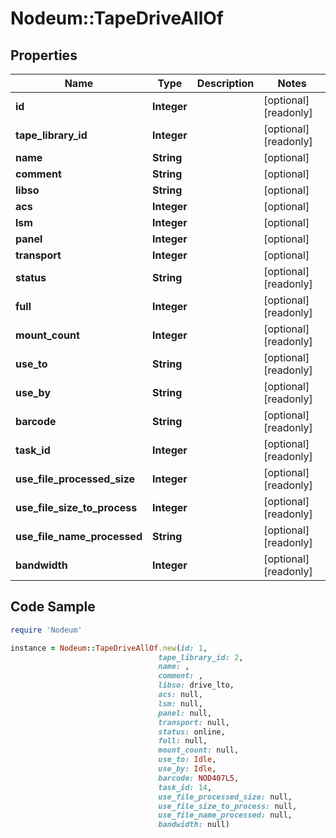 # Nodeum::TapeDriveAllOf

## Properties

Name | Type | Description | Notes
------------ | ------------- | ------------- | -------------
**id** | **Integer** |  | [optional] [readonly] 
**tape_library_id** | **Integer** |  | [optional] [readonly] 
**name** | **String** |  | [optional] 
**comment** | **String** |  | [optional] 
**libso** | **String** |  | [optional] 
**acs** | **Integer** |  | [optional] 
**lsm** | **Integer** |  | [optional] 
**panel** | **Integer** |  | [optional] 
**transport** | **Integer** |  | [optional] 
**status** | **String** |  | [optional] [readonly] 
**full** | **Integer** |  | [optional] [readonly] 
**mount_count** | **Integer** |  | [optional] [readonly] 
**use_to** | **String** |  | [optional] [readonly] 
**use_by** | **String** |  | [optional] [readonly] 
**barcode** | **String** |  | [optional] [readonly] 
**task_id** | **Integer** |  | [optional] [readonly] 
**use_file_processed_size** | **Integer** |  | [optional] [readonly] 
**use_file_size_to_process** | **Integer** |  | [optional] [readonly] 
**use_file_name_processed** | **String** |  | [optional] [readonly] 
**bandwidth** | **Integer** |  | [optional] [readonly] 

## Code Sample

```ruby
require 'Nodeum'

instance = Nodeum::TapeDriveAllOf.new(id: 1,
                                 tape_library_id: 2,
                                 name: ,
                                 comment: ,
                                 libso: drive_lto,
                                 acs: null,
                                 lsm: null,
                                 panel: null,
                                 transport: null,
                                 status: online,
                                 full: null,
                                 mount_count: null,
                                 use_to: Idle,
                                 use_by: Idle,
                                 barcode: NOD407L5,
                                 task_id: 14,
                                 use_file_processed_size: null,
                                 use_file_size_to_process: null,
                                 use_file_name_processed: null,
                                 bandwidth: null)
```


